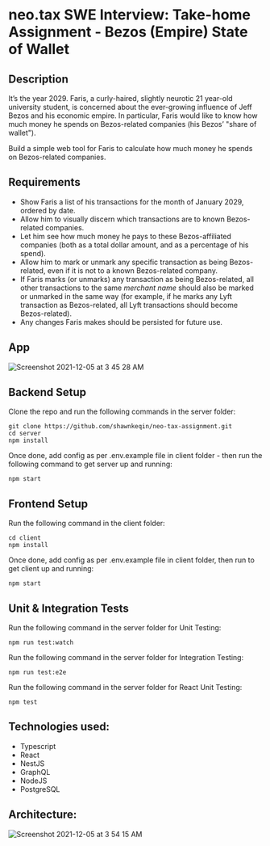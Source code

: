 # neo.tax SWE Interview: Take-home Assignment - Bezos (Empire) State of Wallet

## Description

It’s the year 2029. Faris, a curly-haired, slightly neurotic 21 year-old university student, is concerned about the ever-growing influence of Jeff Bezos and his economic empire. In particular, Faris would like to know how much money he spends on Bezos-related companies (his Bezos’ "share of wallet").

Build a simple web tool for Faris to calculate how much money he spends on Bezos-related companies.

## Requirements

- Show Faris a list of his transactions for the month of January 2029, ordered by date.
- Allow him to visually discern which transactions are to known Bezos-related companies.
- Let him see how much money he pays to these Bezos-affiliated companies (both as a total dollar amount, and as a percentage of his spend).
- Allow him to mark or unmark any specific transaction as being Bezos-related, even if it is not to a known Bezos-related company.
- If Faris marks (or unmarks) any transaction as being Bezos-related, all other transactions to the same *merchant name* should also be marked or unmarked in the same way (for example, if he marks any Lyft transaction as Bezos-related, all Lyft transactions should become Bezos-related).
- Any changes Faris makes should be persisted for future use.

## App

![Screenshot 2021-12-05 at 3 45 28 AM](https://user-images.githubusercontent.com/44067954/144722639-972f4d7f-d4ad-4875-bb2c-13cd024139f3.png)


## Backend Setup 

Clone the repo and run the following commands in the server folder:

```
git clone https://github.com/shawnkeqin/neo-tax-assignment.git
cd server
npm install 
```

Once done, add config as per .env.example file in client folder - then run the following command to get server up and running:

```
npm start 
```

## Frontend Setup 

Run the following command in the client folder:

```
cd client
npm install 
```

Once done, add config as per .env.example file in client folder, then run to get client up and running: 

```
npm start 
```

## Unit & Integration Tests

Run the following command in the server folder for Unit Testing:

```
npm run test:watch 
```

Run the following command in the server folder for Integration Testing:

```
npm run test:e2e
```

Run the following command in the server folder for React Unit Testing:

```
npm test    
```

## Technologies used:

- Typescript
- React
- NestJS
- GraphQL
- NodeJS
- PostgreSQL 

## Architecture: 

![Screenshot 2021-12-05 at 3 54 15 AM](https://user-images.githubusercontent.com/44067954/144722891-9354f13d-c8e4-4055-bfa4-adf6011e5090.png)

